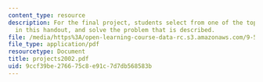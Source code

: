 ```yaml
---
content_type: resource
description: For the final project, students select from one of the topics suggested
  in this handout, and solve the problem that is described.
file: /media/https%3A/open-learning-course-data-rc.s3.amazonaws.com/9-520-statistical-learning-theory-and-applications-spring-2006/9ccf39be276675c8e91c7d7db568583b_projects2002.pdf
file_type: application/pdf
resourcetype: Document
title: projects2002.pdf
uid: 9ccf39be-2766-75c8-e91c-7d7db568583b
---
```


